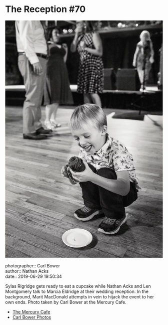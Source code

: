 # The Reception #70

![Sylas Rigridge gets ready to eat a cupcake](assets/2019-06-29-set-3-the-reception-70.webp)

photographer:: Carl Bower  
author:: Nathan Acks  
date:: 2019-06-29 19:50:34

Sylas Rigridge gets ready to eat a cupcake while Nathan Acks and Len Montgomery talk to Marcia Eldridge at their wedding reception. In the background, Marit MacDonald attempts in vein to hijack the event to her own ends. Photo taken by Carl Bower at the Mercury Cafe.

* [The Mercury Cafe](http://mercurycafe.com)
* [Carl Bower Photos](https://carlbowerphotos.com)
